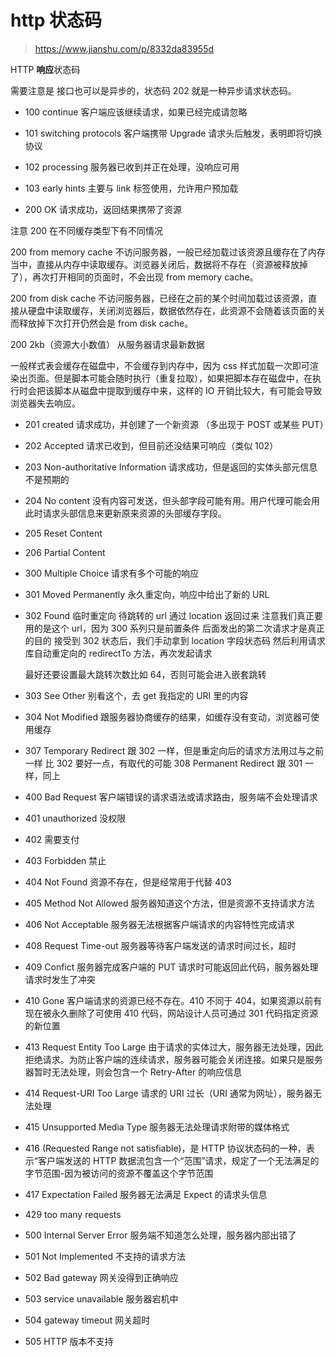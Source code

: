 # http 状态码

> https://www.jianshu.com/p/8332da83955d

HTTP **响应**状态码

需要注意是 接口也可以是异步的，状态码 202 就是一种异步请求状态码。

- 100 continue 客户端应该继续请求，如果已经完成请忽略
- 101 switching protocols 客户端携带 Upgrade 请求头后触发，表明即将切换协议
- 102 processing 服务器已收到并正在处理，没响应可用
- 103 early hints 主要与 link 标签使用，允许用户预加载

- 200 OK 请求成功，返回结果携带了资源

注意 200 在不同缓存类型下有不同情况

200 from memory cache
不访问服务器，一般已经加载过该资源且缓存在了内存当中，直接从内存中读取缓存。浏览器关闭后，数据将不存在（资源被释放掉了），再次打开相同的页面时，不会出现 from memory cache。

200 from disk cache
不访问服务器，已经在之前的某个时间加载过该资源，直接从硬盘中读取缓存，关闭浏览器后，数据依然存在，此资源不会随着该页面的关而释放掉下次打开仍然会是 from disk cache。

200 2kb（资源大小数值）
从服务器请求最新数据

一般样式表会缓存在磁盘中，不会缓存到内存中，因为 css 样式加载一次即可渲染出页面。但是脚本可能会随时执行（重复拉取），如果把脚本存在磁盘中，在执行时会把该脚本从磁盘中提取到缓存中来，这样的 IO 开销比较大，有可能会导致浏览器失去响应。

- 201 created 请求成功，并创建了一个新资源 （多出现于 POST 或某些 PUT）

- 202 Accepted 请求已收到，但目前还没结果可响应（类似 102）
- 203 Non-authoritative Information 请求成功，但是返回的实体头部元信息不是预期的
- 204 No content 没有内容可发送，但头部字段可能有用。用户代理可能会用此时请求头部信息来更新原来资源的头部缓存字段。
- 205 Reset Content
- 206 Partial Content

- 300 Multiple Choice 请求有多个可能的响应
- 301 Moved Permanently 永久重定向，响应中给出了新的 URL
- 302 Found 临时重定向
  待跳转的 url 通过 location 返回过来
  注意我们真正要用的是这个 url，因为 300 系列只是前置条件
  后面发出的第二次请求才是真正的目的
  接受到 302 状态后，我们手动拿到 location 字段状态码
  然后利用请求库自动重定向的 redirectTo 方法，再次发起请求

  最好还要设置最大跳转次数比如 64，否则可能会进入嵌套跳转

- 303 See Other 别看这个，去 get 我指定的 URI 里的内容
- 304 Not Modified 跟服务器协商缓存的结果，如缓存没有变动，浏览器可使用缓存

- 307 Temporary Redirect 跟 302 一样，但是重定向后的请求方法用过与之前一样
  比 302 要好一点，有取代的可能
  308 Permanent Redirect 跟 301 一样，同上

- 400 Bad Request 客户端错误的请求语法或请求路由，服务端不会处理请求
- 401 unauthorized 没权限
- 402 需要支付
- 403 Forbidden 禁止
- 404 Not Found 资源不存在，但是经常用于代替 403
- 405 Method Not Allowed 服务器知道这个方法，但是资源不支持请求方法
- 406 Not Acceptable 服务器无法根据客户端请求的内容特性完成请求
- 408 Request Time-out 服务器等待客户端发送的请求时间过长，超时
- 409 Confict 服务器完成客户端的 PUT 请求时可能返回此代码，服务器处理请求时发生了冲突
- 410 Gone 客户端请求的资源已经不存在。410 不同于 404，如果资源以前有现在被永久删除了可使用 410 代码，网站设计人员可通过 301 代码指定资源的新位置
- 413 Request Entity Too Large 由于请求的实体过大，服务器无法处理，因此拒绝请求。为防止客户端的连续请求，服务器可能会关闭连接。如果只是服务器暂时无法处理，则会包含一个 Retry-After 的响应信息
- 414 Request-URI Too Large 请求的 URI 过长（URI 通常为网址），服务器无法处理
- 415 Unsupported Media Type 服务器无法处理请求附带的媒体格式
- 416 (Requested Range not satisfiable)，是 HTTP 协议状态码的一种，表示“客户端发送的 HTTP 数据流包含一个“范围”请求，规定了一个无法满足的字节范围-因为被访问的资源不覆盖这个字节范围
- 417 Expectation Failed 服务器无法满足 Expect 的请求头信息
- 429 too many requests

- 500 Internal Server Error 服务端不知道怎么处理，服务器内部出错了
- 501 Not Implemented 不支持的请求方法
- 502 Bad gateway 网关没得到正确响应
- 503 service unavailable 服务器宕机中
- 504 gateway timeout 网关超时
- 505 HTTP 版本不支持
